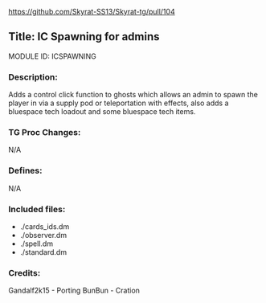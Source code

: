https://github.com/Skyrat-SS13/Skyrat-tg/pull/104

## Title: IC Spawning for admins

MODULE ID: ICSPAWNING

### Description:

Adds a control click function to ghosts which allows an admin to spawn the player in via a supply pod or teleportation with effects, also adds a bluespace tech loadout and some bluespace tech
items.

### TG Proc Changes:

N/A

### Defines:

N/A

### Included files:

- ./cards_ids.dm
- ./observer.dm
- ./spell.dm
- ./standard.dm

### Credits:

Gandalf2k15 - Porting
BunBun - Cration
